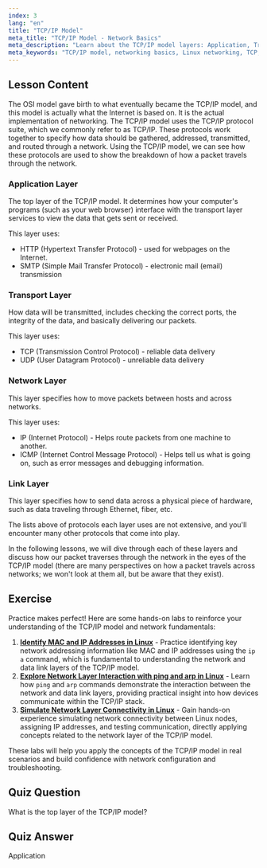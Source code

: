 ```yaml
---
index: 3
lang: "en"
title: "TCP/IP Model"
meta_title: "TCP/IP Model - Network Basics"
meta_description: "Learn about the TCP/IP model layers: Application, Transport, Network, and Link. Understand how data travels across networks. Start your Linux networking journey!"
meta_keywords: "TCP/IP model, networking basics, Linux networking, TCP, IP, beginner tutorial, network layers, guide"
---
```


## Lesson Content

The OSI model gave birth to what eventually became the TCP/IP model, and this model is actually what the Internet is based on. It is the actual implementation of networking. The TCP/IP model uses the TCP/IP protocol suite, which we commonly refer to as TCP/IP. These protocols work together to specify how data should be gathered, addressed, transmitted, and routed through a network. Using the TCP/IP model, we can see how these protocols are used to show the breakdown of how a packet travels through the network.

### Application Layer

The top layer of the TCP/IP model. It determines how your computer's programs (such as your web browser) interface with the transport layer services to view the data that gets sent or received.

This layer uses:

- HTTP (Hypertext Transfer Protocol) - used for webpages on the Internet.
- SMTP (Simple Mail Transfer Protocol) - electronic mail (email) transmission

### Transport Layer

How data will be transmitted, includes checking the correct ports, the integrity of the data, and basically delivering our packets.

This layer uses:

- TCP (Transmission Control Protocol) - reliable data delivery
- UDP (User Datagram Protocol) - unreliable data delivery

### Network Layer

This layer specifies how to move packets between hosts and across networks.

This layer uses:

- IP (Internet Protocol) - Helps route packets from one machine to another.
- ICMP (Internet Control Message Protocol) - Helps tell us what is going on, such as error messages and debugging information.

### Link Layer

This layer specifies how to send data across a physical piece of hardware, such as data traveling through Ethernet, fiber, etc.

The lists above of protocols each layer uses are not extensive, and you'll encounter many other protocols that come into play.

In the following lessons, we will dive through each of these layers and discuss how our packet traverses through the network in the eyes of the TCP/IP model (there are many perspectives on how a packet travels across networks; we won't look at them all, but be aware that they exist).

## Exercise

Practice makes perfect! Here are some hands-on labs to reinforce your understanding of the TCP/IP model and network fundamentals:

1. **[Identify MAC and IP Addresses in Linux](https://labex.io/labs/comptia-identify-mac-and-ip-addresses-in-linux-592731)** - Practice identifying key network addressing information like MAC and IP addresses using the `ip a` command, which is fundamental to understanding the network and data link layers of the TCP/IP model.
2. **[Explore Network Layer Interaction with ping and arp in Linux](https://labex.io/labs/comptia-explore-network-layer-interaction-with-ping-and-arp-in-linux-592746)** - Learn how `ping` and `arp` commands demonstrate the interaction between the network and data link layers, providing practical insight into how devices communicate within the TCP/IP stack.
3. **[Simulate Network Layer Connectivity in Linux](https://labex.io/labs/comptia-simulate-network-layer-connectivity-in-linux-592752)** - Gain hands-on experience simulating network connectivity between Linux nodes, assigning IP addresses, and testing communication, directly applying concepts related to the network layer of the TCP/IP model.

These labs will help you apply the concepts of the TCP/IP model in real scenarios and build confidence with network configuration and troubleshooting.

## Quiz Question

What is the top layer of the TCP/IP model?

## Quiz Answer

Application
